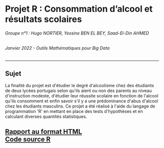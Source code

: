 # Projet R : Consommation d’alcool et résultats scolaires
###### Groupe n°1 :  Hugo NORTIER, Yessine BEN EL BEY, Saad-El-Din AHMED
###### Janvier 2022 - Outils Mathématiques pour Big Data
------------
## Sujet

La finalité du projet est d'étudier le degré d'alcoolisme chez des étudiants de deux lycées portugais selon qu'ils aient ou non des parents au niveau d'instruction modeste, d'étudier leur réussite scolaire en fonction de l'alcool qu'ils consomment et enfin savoir s'il y a une prédominance d'abus d'alcool chez les étudiants masculins.
Ce projet a été réalisé à l'aide du langage de programmation 'R' en mettant en place des tests d'hypothèses et en calculant diverses quantités statistiques.

[Rapport au format HTML](./html/index.html)  
[Code source R](./R/projet.R)
------------


